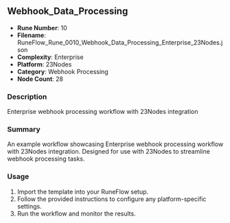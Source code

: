 ## Webhook_Data_Processing

- **Rune Number**: 10
- **Filename**: RuneFlow_Rune_0010_Webhook_Data_Processing_Enterprise_23Nodes.json
- **Complexity**: Enterprise
- **Platform**: 23Nodes
- **Category**: Webhook Processing
- **Node Count**: 28

### Description
Enterprise webhook processing workflow with 23Nodes integration

### Summary
An example workflow showcasing Enterprise webhook processing workflow with 23Nodes integration. Designed for use with 23Nodes to streamline webhook processing tasks.

### Usage
1. Import the template into your RuneFlow setup.
2. Follow the provided instructions to configure any platform-specific settings.
3. Run the workflow and monitor the results.


